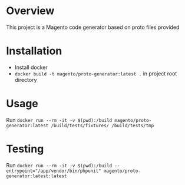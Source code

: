 # Overview

This project is a Magento code generator based on proto files provided

# Installation
* Install docker
* `docker build -t magento/proto-generator:latest .` in project root directory 

# Usage
Run `docker run --rm -it -v $(pwd):/build magento/proto-generator:latest /build/tests/fixtures/ /build/tests/tmp`


# Testing
Run `docker run --rm -it -v $(pwd):/build --entrypoint="/app/vendor/bin/phpunit" magento/proto-generator:latest:latest `